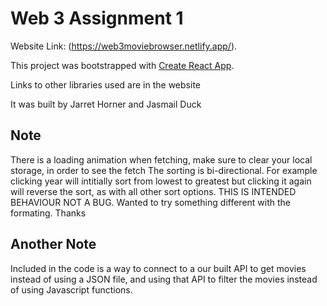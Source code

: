 # Web 3 Assignment 1

Website Link: (https://web3moviebrowser.netlify.app/).

This project was bootstrapped with [Create React App](https://github.com/facebook/create-react-app).

Links to other libraries used are in the website

It was built by Jarret Horner and Jasmail Duck

## Note

There is a loading animation when fetching, make sure to clear your local storage, in order to see the fetch
The sorting is bi-directional. For example clicking year will intitially sort from lowest to greatest but clicking it again will reverse the sort, as with all other sort options. THIS IS INTENDED BEHAVIOUR NOT A BUG. Wanted to try something different with the formating. Thanks

## Another Note

Included in the code is a way to connect to a our built API to get movies instead of using a JSON file, and using that API to filter the movies instead of using Javascript functions.
